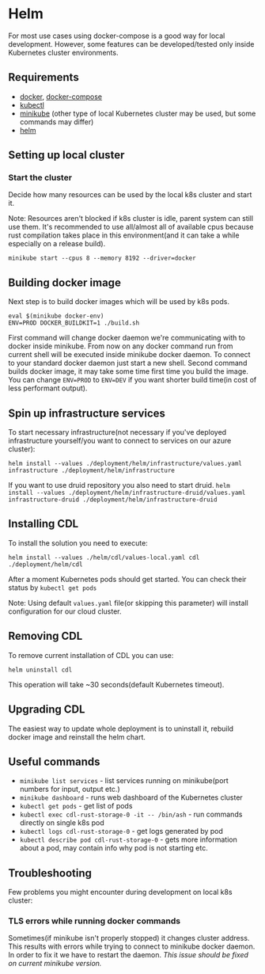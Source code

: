 # Helm
For most use cases using docker-compose is a good way for local development. However, some features can be developed/tested only inside Kubernetes cluster environments.
## Requirements
- [docker][docker-www], [docker-compose][docker-compose-www]
- [kubectl][kubectl-www]
- [minikube][minikube-www] (other type of local Kubernetes cluster may be used, but some commands may differ)
- [helm][helm-www]
## Setting up local cluster
### Start the cluster
Decide how many resources can be used by the local k8s cluster and start it. 

Note: Resources aren't blocked if k8s cluster is idle, parent system can still use them. It's recommended to use all/almost all of available cpus because rust compilation takes place in this environment(and it can take a while especially on a release build).

`minikube start --cpus 8 --memory 8192 --driver=docker`

## Building docker image
Next step is to build docker images which will be used by k8s pods. 
```shell
eval $(minikube docker-env)
ENV=PROD DOCKER_BUILDKIT=1 ./build.sh
```
First command will change docker daemon we're communicating with to docker inside minikube. From now on any docker command run from current shell will be executed inside minikube docker daemon. To connect to your standard docker daemon just start a new shell.
Second command builds docker image, it may take some time first time you build the image. You can change `ENV=PROD` to `ENV=DEV` if you want shorter build time(in cost of less performant output).

## Spin up infrastructure services
To start necessary infrastructure(not necessary if you've deployed infrastructure yourself/you want to connect to services on our azure cluster):

`helm install --values ./deployment/helm/infrastructure/values.yaml infrastructure ./deployment/helm/infrastructure`

If you want to use druid repository you also need to start druid.
`helm install --values ./deployment/helm/infrastructure-druid/values.yaml infrastructure-druid ./deployment/helm/infrastructure-druid`

## Installing CDL
To install the solution you need to execute:

`helm install --values ./helm/cdl/values-local.yaml cdl ./deployment/helm/cdl`

After a moment Kubernetes pods should get started. You can check their status by `kubectl get pods`

Note: Using default `values.yaml` file(or skipping this parameter) will install configuration for our cloud cluster.
## Removing CDL
To remove current installation of CDL you can use:

`helm uninstall cdl`

This operation will take ~30 seconds(default Kubernetes timeout).
## Upgrading CDL
The easiest way to update whole deployment is to uninstall it, rebuild docker image and reinstall the helm chart.
## Useful commands
- `minikube list services` - list services running on minikube(port numbers for input, output etc.) 
- `minikube dashboard` - runs web dashboard of the Kubernetes cluster
- `kubectl get pods` - get list of pods
- `kubectl exec cdl-rust-storage-0 -it -- /bin/ash` - run commands directly on single k8s pod
- `kubectl logs cdl-rust-storage-0` - get logs generated by pod
- `kubectl describe pod cdl-rust-storage-0` - gets more information about a pod, may contain info why pod is not starting etc.

## Troubleshooting
Few problems you might encounter during development on local k8s cluster:

### TLS errors while running docker commands
Sometimes(if minikube isn't properly stopped) it changes cluster address. This results with errors while trying to connect to minikube docker daemon. In order to fix it we have to restart the daemon.
_This issue should be fixed on current minikube version._

[docker-www]: https://docs.docker.com/engine/install/
[docker-compose-www]: https://docs.docker.com/compose/install/
[kubectl-www]: https://kubernetes.io/docs/tasks/tools/install-kubectl/
[minikube-www]: https://kubernetes.io/docs/tasks/tools/install-minikube/
[helm-www]: https://helm.sh/docs/intro/install/
